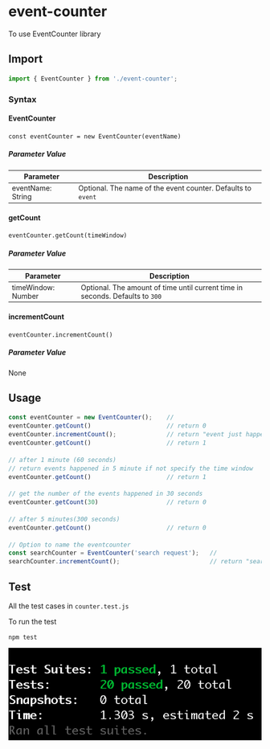 # event-counter

To use EventCounter library

## Import

``` javascript
import { EventCounter } from './event-counter';
```

### Syntax
#### EventCounter
```
const eventCounter = new EventCounter(eventName)
```
##### Parameter Value
| Parameter |Description |
| ------------- | ------------- |
| eventName: String  | Optional. The name of the event counter. Defaults to `event` |

#### getCount
```
eventCounter.getCount(timeWindow)
```
##### Parameter Value
| Parameter  | Description |
| ------------- | ------------- |
| timeWindow: Number | Optional. The amount of time until current time in seconds. Defaults to `300`|

#### incrementCount
```
eventCounter.incrementCount()
```
##### Parameter Value
None

## Usage 
```javascript
const eventCounter = new EventCounter();    //
eventCounter.getCount()                     // return 0
eventCounter.incrementCount();              // return "event just happened"
eventCounter.getCount()                     // return 1

// after 1 minute (60 seconds)
// return events happened in 5 minute if not specify the time window
eventCounter.getCount()                     // return 1                     

// get the number of the events happened in 30 seconds
eventCounter.getCount(30)                   // return 0

// after 5 minutes(300 seconds)
eventCounter.getCount()                     // return 0                     

// Option to name the eventcounter
const searchCounter = EventCounter('search request');   //
searchCounter.incrementCount();                         // return "search request just happened"
```

## Test
All the test cases in `counter.test.js`

To run the test

```
npm test
```

![alt test](test.png)
